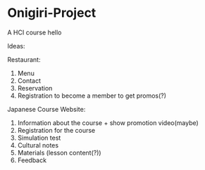 # Onigiri-Project
A HCI course
hello


Ideas:

Restaurant:
1. Menu
2. Contact
3. Reservation
4. Registration to become a member to get promos(?)

Japanese Course Website: 
1. Information about the course + show promotion video(maybe)
2. Registration for the course
3. Simulation test
4. Cultural notes 
5. Materials (lesson content(?))
6. Feedback 


